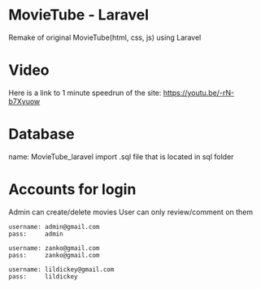# MovieTube - Laravel

Remake of original MovieTube(html, css, js) using Laravel

# Video

Here is a link to 1 minute speedrun of the site: https://youtu.be/-rN-b7Xyuow

# Database

name: MovieTube_laravel
import .sql file that is located in sql folder

# Accounts for login

Admin can create/delete movies
User can only review/comment on them

    username: admin@gmail.com
    pass:     admin

    username: zanko@gmail.com  
    pass:     zanko@gmail.com

    username: lildickey@gmail.com
    pass:     lildickey